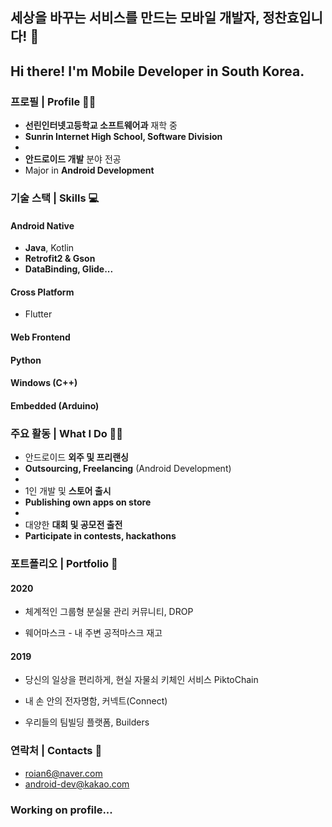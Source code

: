 ## 세상을 바꾸는 서비스를 만드는 모바일 개발자, 정찬효입니다! 👋
## Hi there! I'm Mobile Developer in South Korea. 

### 프로필 | Profile 🙋‍♂️
- **선린인터넷고등학교 소프트웨어과** 재학 중
- **Sunrin Internet High School, Software Division**
- 
- **안드로이드 개발** 분야 전공
- Major in **Android Development**

### 기술 스택 | Skills 💻
#### Android Native
- **Java**, Kotlin
- **Retrofit2 & Gson**
- **DataBinding, Glide...**
#### Cross Platform
- Flutter
#### Web Frontend
#### Python
#### Windows (C++)
#### Embedded (Arduino)

### 주요 활동 | What I Do 🏃‍♂️
- 안드로이드 **외주 및 프리랜싱**
- **Outsourcing, Freelancing** (Android Development)
-
- 1인 개발 및 **스토어 출시**
- **Publishing own apps on store**
-
- 대양한 **대회 및 공모전 출전**
- **Participate in contests, hackathons**

### 포트폴리오 | Portfolio 🚀
#### 2020
- 체계적인 그룹형 분실물 관리 커뮤니티, DROP

- 웨어마스크 - 내 주변 공적마스크 재고

#### 2019
- 당신의 일상을 편리하게, 현실 자물쇠 키체인 서비스 PiktoChain

- 내 손 안의 전자명함, 커넥트(Connect)

- 우리들의 팀빌딩 플랫폼, Builders

### 연락처 | Contacts 🙌
- roian6@naver.com
- android-dev@kakao.com

### Working on profile...
